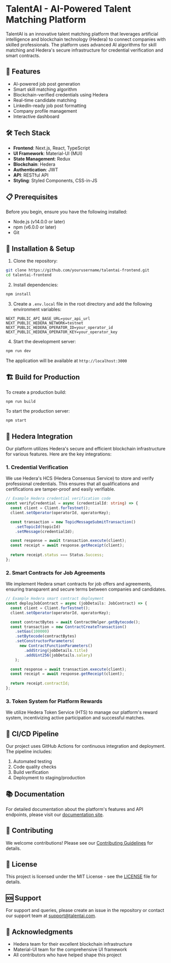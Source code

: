 # TalentAI - AI-Powered Talent Matching Platform

TalentAI is an innovative talent matching platform that leverages artificial intelligence and blockchain technology (Hedera) to connect companies with skilled professionals. The platform uses advanced AI algorithms for skill matching and Hedera's secure infrastructure for credential verification and smart contracts.

## 🚀 Features

- AI-powered job post generation
- Smart skill matching algorithm
- Blockchain-verified credentials using Hedera
- Real-time candidate matching
- LinkedIn-ready job post formatting
- Company profile management
- Interactive dashboard

## 🛠 Tech Stack

- **Frontend**: Next.js, React, TypeScript
- **UI Framework**: Material-UI (MUI)
- **State Management**: Redux
- **Blockchain**: Hedera
- **Authentication**: JWT
- **API**: RESTful API
- **Styling**: Styled Components, CSS-in-JS

## 📋 Prerequisites

Before you begin, ensure you have the following installed:
- Node.js (v14.0.0 or later)
- npm (v6.0.0 or later)
- Git

## 🔧 Installation & Setup

1. Clone the repository:
```bash
git clone https://github.com/yourusername/talentai-frontend.git
cd talentai-frontend
```

2. Install dependencies:
```bash
npm install
```

3. Create a `.env.local` file in the root directory and add the following environment variables:
```env
NEXT_PUBLIC_API_BASE_URL=your_api_url
NEXT_PUBLIC_HEDERA_NETWORK=testnet
NEXT_PUBLIC_HEDERA_OPERATOR_ID=your_operator_id
NEXT_PUBLIC_HEDERA_OPERATOR_KEY=your_operator_key
```

4. Start the development server:
```bash
npm run dev
```

The application will be available at `http://localhost:3000`

## 🏗 Build for Production

To create a production build:

```bash
npm run build
```

To start the production server:

```bash
npm start
```

## 🔐 Hedera Integration

Our platform utilizes Hedera's secure and efficient blockchain infrastructure for various features. Here are the key integrations:

### 1. Credential Verification
We use Hedera's HCS (Hedera Consensus Service) to store and verify professional credentials. This ensures that all qualifications and certifications are tamper-proof and easily verifiable.

```typescript
// Example Hedera credential verification code
const verifyCredential = async (credentialId: string) => {
  const client = Client.forTestnet();
  client.setOperator(operatorId, operatorKey);

  const transaction = new TopicMessageSubmitTransaction()
    .setTopicId(topicId)
    .setMessage(credentialId);

  const response = await transaction.execute(client);
  const receipt = await response.getReceipt(client);
  
  return receipt.status === Status.Success;
};
```

### 2. Smart Contracts for Job Agreements
We implement Hedera smart contracts for job offers and agreements, ensuring transparent and secure terms between companies and candidates.

```typescript
// Example Hedera smart contract deployment
const deployJobContract = async (jobDetails: JobContract) => {
  const client = Client.forTestnet();
  client.setOperator(operatorId, operatorKey);

  const contractBytes = await ContractHelper.getBytecode();
  const transaction = new ContractCreateTransaction()
    .setGas(100000)
    .setBytecode(contractBytes)
    .setConstructorParameters(
      new ContractFunctionParameters()
        .addString(jobDetails.title)
        .addUint256(jobDetails.salary)
    );

  const response = await transaction.execute(client);
  const receipt = await response.getReceipt(client);
  
  return receipt.contractId;
};
```

### 3. Token System for Platform Rewards
We utilize Hedera Token Service (HTS) to manage our platform's reward system, incentivizing active participation and successful matches.

## 🔄 CI/CD Pipeline

Our project uses GitHub Actions for continuous integration and deployment. The pipeline includes:

1. Automated testing
2. Code quality checks
3. Build verification
4. Deployment to staging/production

## 📚 Documentation

For detailed documentation about the platform's features and API endpoints, please visit our [documentation site](docs/index.md).

## 🤝 Contributing

We welcome contributions! Please see our [Contributing Guidelines](CONTRIBUTING.md) for details.

## 📄 License

This project is licensed under the MIT License - see the [LICENSE](LICENSE) file for details.

## 🆘 Support

For support and queries, please create an issue in the repository or contact our support team at support@talentai.com.

## 🌟 Acknowledgments

- Hedera team for their excellent blockchain infrastructure
- Material-UI team for the comprehensive UI framework
- All contributors who have helped shape this project
